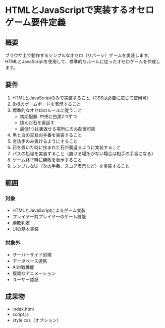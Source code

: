 # HTMLとJavaScriptで実装するオセロゲーム要件定義

## 概要
ブラウザ上で動作するシンプルなオセロ（リバーシ）ゲームを実装します。HTMLとJavaScriptを使用して、標準的なルールに従ったオセロゲームを作成します。

## 要件

1. HTMLとJavaScriptのみで実装すること（CSSは必要に応じて使用可）
2. 8x8のゲームボードを表示すること
3. 標準的なオセロのルールに従うこと
   - 初期配置: 中央に白黒2つずつ
   - 挟んだ石を裏返す
   - 最低1つは裏返せる場所にのみ配置可能
4. 黒と白の交互の手番を実装すること
5. 合法手のみ置けるようにすること
6. 石を置いた時に挟まれた石が裏返るように実装すること
7. パスの処理を実装すること（置ける場所がない場合は相手の手番になる）
8. ゲーム終了時に勝敗を表示すること
9. シンプルなUI（次の手番、スコア表示など）を実装すること

## 範囲

### 対象
- HTMLとJavaScriptによるゲーム実装
- プレイヤー対プレイヤーのゲーム機能
- 勝敗判定
- UIの基本実装

### 対象外
- サーバーサイド処理
- データベース連携
- AI対戦機能
- 複雑なアニメーション
- ユーザー認証

## 成果物
- index.html
- script.js
- style.css（オプション）
